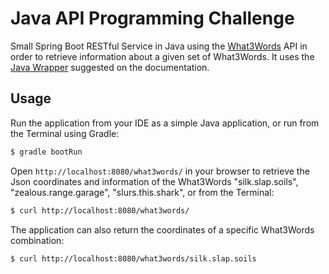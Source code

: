 
# Java API Programming Challenge

​Small ​Spring Boot ​RESTful Service in Java using the [What3Words](https://www.what3words.com/) API in order to retrieve information about a given set of What3Words.
It uses the [Java Wrapper](https://docs.what3words.com/wrapper/java/) suggested on the documentation.

## Usage

Run the application from your IDE as a simple Java application, or run from the Terminal using Gradle:

```bash
$ gradle bootRun
```

Open `http://localhost:8080/what3words/` in your browser to retrieve the Json coordinates and information of the What3Words "silk.slap.soils", "zealous.range.garage", "slurs.this.shark", or from the Terminal:

```bash
$ curl http://localhost:8080/what3words/
```

The application can also return the coordinates of a specific What3Words combination:


```bash
$ curl http://localhost:8080/what3words/silk.slap.soils
```
